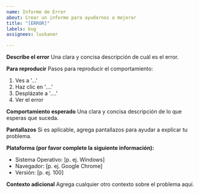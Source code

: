 ```yaml
---
name: Informe de Error
about: Crear un informe para ayudarnos a mejorar
title: "[ERROR]"
labels: bug
assignees: luskaner

---
```


**Describe el error**
Una clara y concisa descripción de cuál es el error.

**Para reproducir**
Pasos para reproducir el comportamiento:
1. Ves a '...'
2. Haz clic en '....'
3. Desplázate a '....'
4. Ver el error

**Comportamiento esperado**
Una clara y concisa descripción de lo que esperas que suceda.

**Pantallazos**
Si es aplicable, agrega pantallazos para ayudar a explicar tu problema.

**Plataforma (por favor complete la siguiente información):**
* Sistema Operativo: [p. ej. Windows]
* Navegador: [p. ej. Google Chrome]
* Versión: [p. ej. 100]

**Contexto adicional**
Agrega cualquier otro contexto sobre el problema aquí.
